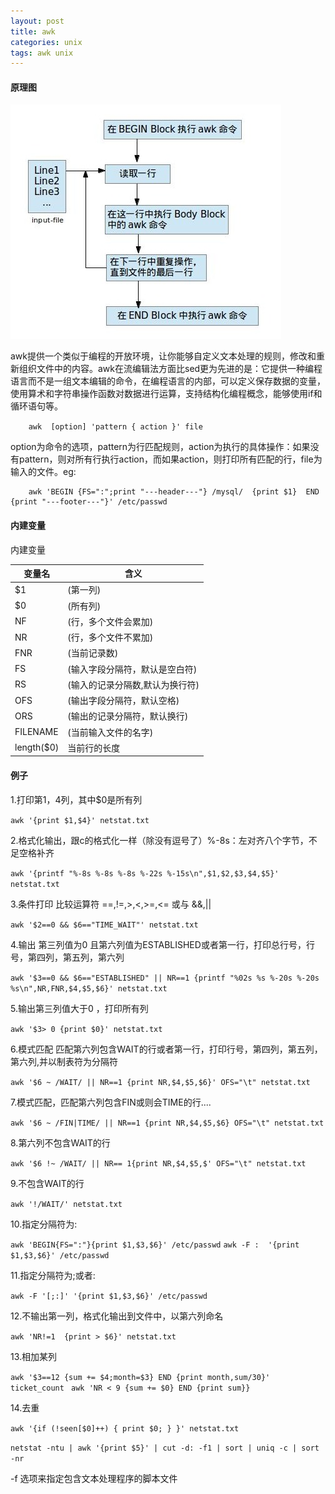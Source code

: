 ```yaml
---
layout: post
title: awk
categories: unix
tags: awk unix
---
```


<h4 id="picture">原理图</h4>

![原理图](/images/linux_command/awkFlow.jpg)

awk提供一个类似于编程的开放环境，让你能够自定义文本处理的规则，修改和重新组织文件中的内容。awk在流编辑法方面比sed更为先进的是：它提供一种编程语言而不是一组文本编辑的命令，在编程语言的内部，可以定义保存数据的变量，使用算术和字符串操作函数对数据进行运算，支持结构化编程概念，能够使用if和循环语句等。

        awk  [option] 'pattern { action }' file　　

option为命令的选项，pattern为行匹配规则，action为执行的具体操作：如果没有pattern，则对所有行执行action，而如果action，则打印所有匹配的行，file为输入的文件。eg:

        awk 'BEGIN {FS=":";print "---header---"} /mysql/  {print $1}  END {print "---footer---"}' /etc/passwd

<h4 id="inVar">内建变量</h4>

内建变量

|变量名|含义|
|---|---|
|$1|(第一列)|
|$0|(所有列)|
|NF|(行，多个文件会累加)|
|NR|(行，多个文件不累加)|
|FNR|(当前记录数)|
|FS|(输入字段分隔符，默认是空白符)|
|RS|(输入的记录分隔数,默认为换行符)|
|OFS|(输出字段分隔符，默认空格)|
|ORS|(输出的记录分隔符，默认换行)|
|FILENAME|(当前输入文件的名字)|
|length($0)|当前行的长度|

<h4 id="example">例子</h4>

1.打印第1，4列，其中$0是所有列　　

`awk '{print $1,$4}' netstat.txt`

2.格式化输出，跟c的格式化一样（除没有逗号了）%-8s：左对齐八个字节，不足空格补齐　　


`awk '{printf "%-8s %-8s %-8s %-22s %-15s\n",$1,$2,$3,$4,$5}' netstat.txt`

3.条件打印 比较运算符  ==,!=,>,<,>=,<= 或与 &&,\|\|　　

`awk '$2==0 && $6=="TIME_WAIT"' netstat.txt`

4.输出 第三列值为0 且第六列值为ESTABLISHED或者第一行，打印总行号，行号，第四列，第五列，第六列

`awk '$3==0 && $6=="ESTABLISHED" || NR==1 {printf "%02s %s %-20s %-20s %s\n",NR,FNR,$4,$5,$6}' netstat.txt`

5.输出第三列值大于0 ，打印所有列

`awk '$3> 0 {print $0}' netstat.txt`

6.模式匹配 匹配第六列包含WAIT的行或者第一行，打印行号，第四列，第五列，第六列,并以制表符为分隔符

`awk '$6 ~ /WAIT/ || NR==1 {print NR,$4,$5,$6}' OFS="\t" netstat.txt`

7.模式匹配，匹配第六列包含FIN或则会TIME的行....

`awk '$6 ~ /FIN|TIME/ || NR==1 {print NR,$4,$5,$6} OFS="\t" netstat.txt`

8.第六列不包含WAIT的行

`awk '$6 !~ /WAIT/ || NR== 1{print NR,$4,$5,$' OFS="\t" netstat.txt`

9.不包含WAIT的行

`awk '!/WAIT/' netstat.txt`

10.指定分隔符为:

`awk 'BEGIN{FS=":"}{print $1,$3,$6}' /etc/passwd`
`awk -F :  '{print $1,$3,$6}' /etc/passwd`

11.指定分隔符为;或者:

`awk -F '[;:]' '{print $1,$3,$6}' /etc/passwd`

12.不输出第一列，格式化输出到文件中，以第六列命名

`awk 'NR!=1  {print > $6}' netstat.txt`

13.相加某列

`awk '$3==12 {sum += $4;month=$3} END {print month,sum/30}' ticket_count `
`awk 'NR < 9 {sum += $0} END {print sum}}`

14.去重

`awk '{if (!seen[$0]++) { print $0; } }' netstat.txt`

`netstat -ntu | awk '{print $5}' | cut -d: -f1 | sort | uniq -c | sort -nr`


-f 选项来指定包含文本处理程序的脚本文件




















